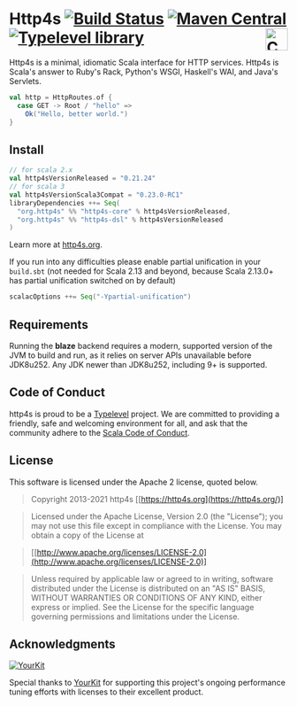 # Http4s [![Build Status](https://github.com/http4s/http4s/workflows/Continuous%20Integration/badge.svg?branch=main)](https://github.com/http4s/http4s/actions?query=branch%3Amain+workflow%3A%22Continuous+Integration%22) [![Maven Central](https://maven-badges.herokuapp.com/maven-central/org.http4s/http4s-core_2.12/badge.svg)](https://maven-badges.herokuapp.com/maven-central/org.http4s/http4s-core_2.12) [![Typelevel library](https://img.shields.io/badge/typelevel-library-green.svg)](https://typelevel.org/projects/#http4s) <a href="https://typelevel.org/cats/"><img src="https://typelevel.org/cats/img/cats-badge.svg" height="40px" align="right" alt="Cats friendly" /></a>

Http4s is a minimal, idiomatic Scala interface for HTTP services.  Http4s is
Scala's answer to Ruby's Rack, Python's WSGI, Haskell's WAI, and Java's
Servlets.

```scala
val http = HttpRoutes.of {
  case GET -> Root / "hello" =>
    Ok("Hello, better world.")
}
```
## Install

```scala
// for scala 2.x
val http4sVersionReleased = "0.21.24"
// for scala 3
val http4sVersionScala3Compat = "0.23.0-RC1"
libraryDependencies ++= Seq(
  "org.http4s" %% "http4s-core" % http4sVersionReleased,
  "org.http4s" %% "http4s-dsl" % http4sVersionReleased
)
```

Learn more at [http4s.org](https://http4s.org/).

If you run into any difficulties please enable partial unification in your `build.sbt` (not needed for Scala 2.13 and beyond, because Scala 2.13.0+ has partial unification switched on by default)

```scala
scalacOptions ++= Seq("-Ypartial-unification")
```

## Requirements

Running the **blaze** backend requires a modern, supported version of the JVM to build and run, as it relies on server
APIs unavailable before JDK8u252. Any JDK newer than JDK8u252, including 9+ is supported.

## Code of Conduct

http4s is proud to be a [Typelevel](https://typelevel.org/)
project.  We are committed to providing a friendly, safe and welcoming
environment for all, and ask that the community adhere to the [Scala
Code of Conduct](https://http4s.org/code-of-conduct/).

## License

This software is licensed under the Apache 2 license, quoted below.

> Copyright 2013-2021 http4s [[https://http4s.org](https://http4s.org/)]

> Licensed under the Apache License, Version 2.0 (the "License"); you may not use this file except in compliance with the License. You may obtain a copy of the License at

> [[http://www.apache.org/licenses/LICENSE-2.0](http://www.apache.org/licenses/LICENSE-2.0)]

> Unless required by applicable law or agreed to in writing, software distributed under the License is distributed on an "AS IS" BASIS, WITHOUT WARRANTIES OR CONDITIONS OF ANY KIND, either express or implied. See the License for the specific language governing permissions and limitations under the License.

## Acknowledgments

[![YourKit](https://www.yourkit.com/images/yklogo.png)](https://www.yourkit.com/)

Special thanks to [YourKit](https://www.yourkit.com/) for supporting this project's ongoing performance tuning efforts with licenses to their excellent product.
